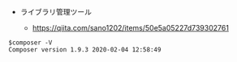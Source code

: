 - ライブラリ管理ツール

  - https://qiita.com/sano1202/items/50e5a05227d739302761

```
$composer -V
Composer version 1.9.3 2020-02-04 12:58:49
```
